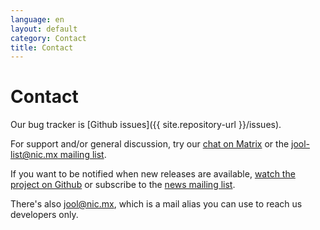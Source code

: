 ```yaml
---
language: en
layout: default
category: Contact
title: Contact
---
```


# Contact

Our bug tracker is [Github issues]({{ site.repository-url }}/issues).

For support and/or general discussion, try our [chat on Matrix](https://matrix.ungleich.ch/#/room/#jool:ungleich.ch) or the [jool-list@nic.mx mailing list](https://mail-lists.nic.mx/listas/listinfo/jool-list).

If you want to be notified when new releases are available, [watch the project on Github](https://github.com/NICMx/Jool) or subscribe to the [news mailing list](https://mail-lists.nic.mx/listas/listinfo/jool-news).

There's also [jool@nic.mx](mailto:jool@nic.mx), which is a mail alias you can use to reach us developers only.

